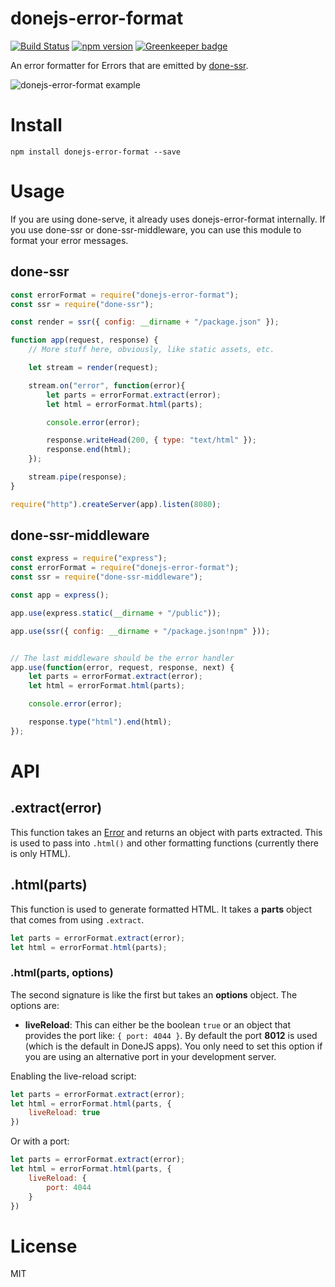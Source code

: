 # donejs-error-format

[![Build Status](https://travis-ci.org/donejs/donejs-error-format.svg?branch=master)](https://travis-ci.org/donejs/donejs-error-format)
[![npm version](https://badge.fury.io/js/donejs-error-format.svg)](http://badge.fury.io/js/donejs-error-format) [![Greenkeeper badge](https://badges.greenkeeper.io/donejs/donejs-error-format.svg)](https://greenkeeper.io/)

An error formatter for Errors that are emitted by [done-ssr](https://github.com/donejs/done-ssr).

<img src="https://user-images.githubusercontent.com/361671/37160048-4c2f266c-22bd-11e8-885d-687bb6428860.png" alt="donejs-error-format example" style="max-width:100%;">

# Install

```shell
npm install donejs-error-format --save
```

# Usage

If you are using done-serve, it already uses donejs-error-format internally. If you use done-ssr or done-ssr-middleware, you can use this module to format your error messages.

## done-ssr

```js
const errorFormat = require("donejs-error-format");
const ssr = require("done-ssr");

const render = ssr({ config: __dirname + "/package.json" });

function app(request, response) {
	// More stuff here, obviously, like static assets, etc.

	let stream = render(request);

	stream.on("error", function(error){
		let parts = errorFormat.extract(error);
		let html = errorFormat.html(parts);

		console.error(error);

		response.writeHead(200, { type: "text/html" });
		response.end(html);
	});

	stream.pipe(response);
}

require("http").createServer(app).listen(8080);
```

## done-ssr-middleware

```js
const express = require("express");
const errorFormat = require("donejs-error-format");
const ssr = require("done-ssr-middleware");

const app = express();

app.use(express.static(__dirname + "/public"));

app.use(ssr({ config: __dirname + "/package.json!npm" }));


// The last middleware should be the error handler
app.use(function(error, request, response, next) {
	let parts = errorFormat.extract(error);
	let html = errorFormat.html(parts);

	console.error(error);

	response.type("html").end(html);
});
```

# API

## .extract(error)

This function takes an [Error](https://developer.mozilla.org/en-US/docs/Web/JavaScript/Reference/Global_Objects/Error) and returns an object with parts extracted. This is used to pass into `.html()` and other formatting functions (currently there is only HTML).

## .html(parts)

This function is used to generate formatted HTML. It takes a __parts__ object that comes from using `.extract`.

```js
let parts = errorFormat.extract(error);
let html = errorFormat.html(parts);
```

### .html(parts, options)

The second signature is like the first but takes an __options__ object. The options are:

* __liveReload__: This can either be the boolean `true` or an object that provides the port like: `{ port: 4044 }`. By default the port __8012__ is used (which is the default in DoneJS apps). You only need to set this option if you are using an alternative port in your development server.

Enabling the live-reload script:

```js
let parts = errorFormat.extract(error);
let html = errorFormat.html(parts, {
	liveReload: true
})
```

Or with a port:

```js
let parts = errorFormat.extract(error);
let html = errorFormat.html(parts, {
	liveReload: {
		port: 4044
	}
})
```

# License

MIT
